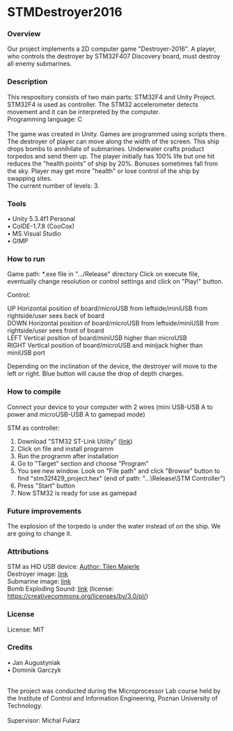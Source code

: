 ﻿# STMDestroyer2016

### Overview

Our project implements a 2D computer game "Destroyer-2016". 
A player, who controls the destroyer by STM32F407 Discovery board, must destroy all enemy submarines.

### Description

This respository consists of two main parts: STM32F4 and Unity Project. <br>
STM32F4 is used as controller. The STM32 accelerometer detects movement and it can be interpreted by the computer. <br>
Programming language: C <br> <br>
The game was created in Unity. Games are programmed using scripts there. <br>
The destroyer of player can move along the width of the screen. This ship drops bombs to annihilate of submarines. Underwater crafts product torpedos and send them up. The player initially has 100% life but one hit reduces the "health points" of ship by 20%. Bonuses sometimes fall from the sky. Player may get more "health" or lose control of the ship by swapping sites. <br>
The current number of levels: 3.

### Tools 

•	Unity 5.3.4f1 Personal <br>
•	CoIDE-1.7.8 (CooCox) <br>
•	MS Visual Studio <br>
•	GIMP

### How to run 

Game path: *.exe file in ".../Release" directory 
Click on execute file, eventually change resolution or control settings and click on "Play!" button.

Control:

UP		Horizontal position of board/microUSB from leftside/miniUSB from rightside/user sees back of board<br>
DOWN	Horizontal position of board/microUSB from leftside/miniUSB from rightside/user sees front of board<br>
LEFT	Vertical position of board/miniUSB higher than microUSB<br>
RIGHT	Vertical position of board/microUSB and minijack higher than miniUSB port<br>

Depending on the inclination of the device, the destroyer will move to the left or right. 
Blue button will cause the drop of depth charges.

### How to compile

Connect your device to your computer with 2 wires (mini USB-USB A to power and microUSB-USB A to gamepad mode)

STM as controller:

1. Download "STM32 ST-Link Utility" (<a href='http://download.freedownloadmanager.org/Windows-PC/STM32-ST-Link-Utility/FREE-3.8.0.html'>link</a>) <br>
2. Click on file and install programm <br>
3. Run the programm after installation <br>
4. Go to "Target" section and choose "Program" <br>
5. You see new window. Look on "File path" and click "Browse" button to find  "stm32f429_project.hex" (end of path: "...\Release\STM Controller") <br>
6. Press "Start" button <br>
7. Now STM32 is ready for use as gamepad

### Future improvements

The explosion of the torpedo is under the water instead of on the ship. We are going to change it.

### Attributions

STM as HID USB device: <a href='http://stm32f4-discovery.net/2014/09/library-34-stm32f4-usb-hid-device/'>Author: Tilen Majerle</a>
<br>
Destroyer image: <a href='https://www.the-blueprints.com/blueprints/ships/destroyers-us/55629/view/uss_dd-946_edson_%5Bdestroyer%5D_(1970)/'>link</a>
<br>
Submarine image: <a href='http://thumb101.shutterstock.com/display_pic_with_logo/458122/275076917/stock-vector-contour-image-of-diesel-submarines-illustration-on-white-background-275076917.jpg'>link</a>
<br>
Bomb Exploding Sound: <a href='http://soundbible.com/1986-Bomb-Exploding.html'>link</a>
(license: https://creativecommons.org/licenses/by/3.0/pl/)

### License

License: MIT

### Credits

•	Jan Augustyniak <br>
•	Dominik Garczyk

<br>
The project was conducted during the Microprocessor Lab course held by the Institute of Control and Information Engineering, Poznan University of Technology. 
<br><br>
Supervisor: Michal Fularz 


